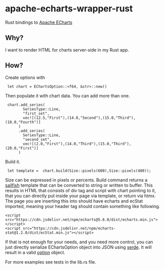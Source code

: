 # apache-echarts-wrapper-rust
Rust bindings to [Apache ECharts](https://echarts.apache.org)

## Why?
I want to render HTML for charts server-side in my Rust app.

## How?
Create options with 
```
 let chart = EChartsOption::<f64, &str>::new()
```
Then populate it with chart data. You can add more than one.
```
 chart.add_series(
        SeriesType::Line,
        "first_set",
        vec![(12.5,"First"),(14.0,"Second"),(15.0,"Third"),(10.0,"Fourth")]
      )
      .add_series(
        SeriesType::Line,
        "second_set",
        vec![(2.0,"First"),(14.0,"Third"),(15.0,"Third"),(20.0,"First")]
      )
```

Build it.
```
 let template =  chart.build(Size::pixels(600),Size::pixels(400));
```

Size can be expressed in pixels or percents.
Build command returns a [sailfish](https://github.com/rust-sailfish/sailfish) 
template that can be converted to string or written to buffer.
This results in HTML that consists of div tag and script with chart pointing to it,
that you can directly put inside your page via template, 
or return via htmx.
The page you are inserting this into should have echarts and ecStat imported, 
meaning your header tag should contain something like following.
```
<script src="https://cdn.jsdelivr.net/npm/echarts@5.6.0/dist/echarts.min.js"></script>
<script src="https://cdn.jsdelivr.net/npm/echarts-stat@1.2.0/dist/ecStat.min.js"></script>
```
If that is not enough for your needs, and you need more control, you can just directly serialize
EChartsOption object into JSON using [serde](https://serde.rs/).
It will result in a valid [option](https://echarts.apache.org/en/option.html#title) object.

For more examples see tests in the lib.rs file.